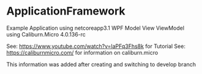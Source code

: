 # ApplicationFramework
Example Application using netcoreapp3.1 WPF Model View ViewModel using Caliburn.Micro 4.0.136-rc

See: https://www.youtube.com/watch?v=laPFq3Fhs8k for Tutorial
See: https://caliburnmicro.com/ for information on caliburn.micro

This information was added after creating and switching to develop branch

